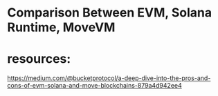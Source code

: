 # Comparison Between EVM, Solana Runtime, MoveVM



# resources:

https://medium.com/@bucketprotocol/a-deep-dive-into-the-pros-and-cons-of-evm-solana-and-move-blockchains-879a4d942ee4